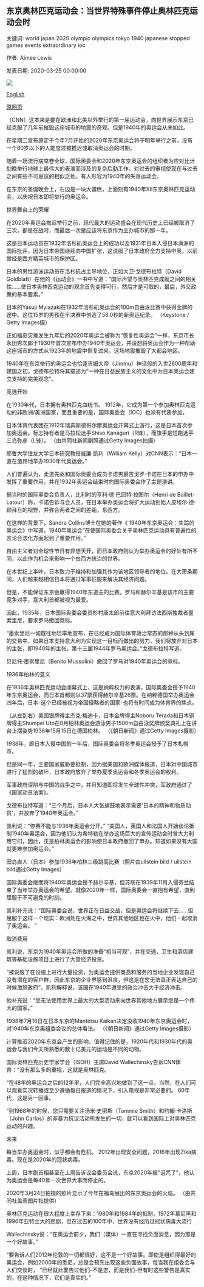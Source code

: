 ## 东京奥林匹克运动会：当世界特殊事件停止奥林匹克运动会时

关键词: world japan 2020 olympic olympics tokyo 1940 japanese stopped games events extraordinary ioc

作者: Aimee Lewis

发表日期: 2020-03-25 00:00:00

![](https://cdn.cnn.com/cnnnext/dam/assets/200324160110-01-lost-olympics-restricted-super-tease.jpg)

[English](Tokyo%20Olympics%3A%20When%20the%20Olympics%20are%20stopped%20by%20extraordinary%20world%20events.md)

[原网页](https://edition.cnn.com/2020/03/25/sport/tokyo-1940-olympics-spt-intl/index.html)

（CNN）这本来是要在欧洲和北美以外举行的第一届运动会，向世界展示东京已经克服了几年前摧毁这座城市的地震的奇观。但是1940年的奥运会从未如此。

在星期二宣布原定于今年7月开始的2020年东京奥运会将于明年举行之前，没有一个80岁以下的人能度过被推迟或取消奥运会的时期。

随着一场流行病席卷全球，国际奥委会和2020年东京奥运会的组织者为应对比计划晚举行地球上最伟大的表演而涉及的复杂后勤工作，对过去的审视使现在与过去之间有些不可思议的相似之处。有人形容为1940年的失落运动会。

在东京的圣诞晚会上，右边是一块大蛋糕，上面刻有1940年XII东京奥林匹克运动会，以庆祝日本即将举行的奥运会。

世界舞台上的荣耀

在2020年奥运会推迟举行之前，现代最大的运动盛会在现代历史上已经被取消了三次，都是在战时，而最后一次是应该将东京作为主办城市的那一年。

这是日本运动员在1932年洛杉矶奥运会上的成功以及1931年日本入侵日本满洲的国际批评，因为日本帝国继续向中国扩张，这说服了日本政府全力支持申奥。以前曾经是西方精英城市的保护区。

日本的男性游泳运动员在洛杉矶占主导地位，正如大卫·戈德布拉特（David Goldblatt）在他的《运动会》一书中写道：“国际声望与奥林匹克成就之间的相关性……使日本奥林匹克运动的观念首先变得可行，然后才是可取的，最后，外交政策的基本要素。”

日本的Yasuji Myiazaki在1932年洛杉矶奥运会的100m自由泳比赛中获得金牌的途中。这位15岁的男孩在半决赛中创造了58.0秒的新奥运纪录。 （Keystone / Getty Images摄）

正如福岛灾难发生九年后的2020年奥运会被称为“恢复性奥运会”一样，东京市长永田秀次郎于1930年首次宣布申办1940年奥运会，并设想将奥运会作为一种帮助这座城市的方式从1923年的地震中恢复过来，这场地震摧毁了大都会地区。

1940年在东京举行的奥运会也恰逢吉姆大帝（Jimmu）神话般的入世2600周年和建国之初。戈德布拉特将其描述为“一种在日益民族主义的文化中为日本奥运会建立支持的完美观念”。

竞选开始

在1930年代，日本拥有奥林匹克血统书。 1912年，它成为第一个参加奥林匹克运动的非欧洲/美洲国家，而且重要的是，国际奥委会（IOC）也派有代表参加。

日本体育代表团在1912年瑞典斯德哥尔摩奥运会开幕式上游行，这是日本首次参加奥运会。标志持有者是马拉松选手Shiso Kanaguri（R锋），而旗手是短跑选手三岛弥彦（L锋）。 （由共同社新闻剧照通过Getty Images拍摄）

耶鲁大学住友大学日本研究教授威廉·凯利（William Kelly）对CNN表示：“日本一直在激昂地举办1930年代奥运会。”

人们普遍认为，柔道先驱和国际奥委会成员卡诺男爵吉戈罗·卡诺在日本的申办中发挥了重要作用，并在1932年奥运会结束时向国际奥委会作了主题演讲。

据当时的国际奥委会负责人，比利时的亨利·德·巴耶特·拉图尔（Henri de Baillet-Latour）称，卡诺告诉与会人员，在日本举办奥运会将扩大运动创始人皮埃尔·德·顾拜旦的视野，并弥合两者之间的差距。东西方。

在这样的背景下，Sandra Collins博士在她的著作《 1940年东京奥运会：失踪的奥运会》中写道，1940年奥运会“在使国际奥委会关于奥林匹克运动具有普遍性的言论合法化方面起到了重要作用。”

自由主义者对全球性节日有异想天开，而日本政府则认为举办奥运会的好处有所不同，以此作为机会来影响一个由西方统治的世界。

在本世纪上半叶，日本致力于维持和加强其作为该地区领导者的地位。在大萧条期间，人们越来越相信日本将通过军事征服来解决其经济问题。

但是，不能保证东京会赢得1940年东道主的比赛。罗马和赫尔辛基是该市的主要竞争对手，意大利首都被视为最爱。

因此，1935年，日本国际奥委会委员杉村康太郎前往意大利拜访法西斯独裁者墨索里尼，要求罗马撤回竞标。

“墨索里尼一如既往地坦率地宣布，在已经成为国际体育政治常态的那种从头到尾的交易中，如果日本支持意大利为实现这一目标而做出的努力，我们将放弃对日本的主张，即1940年的主张。第十三届1944年罗马奥运会。”戈德布拉特写道。

贝尼托·墨索里尼（Benito Mussolini）撤回了罗马对1940年奥运会的竞标。

1936年柏林的意义

在1936年奥林匹克运动会闭幕式上，这是纳粹权力的表演，国际奥委会授予1940年东京奥运会，而日本首都则以37票获得赫尔辛基26票。在纳粹德国举办奥运会四年后，日本-这个已经被视为帝国侵略者的国家-也将有时间成为体育界的焦点。

（从左到右）美国银牌得主杰克·梅迪卡，日本金牌得主Noboru Terada和日本铜牌得主Shumpei Uto在8月柏林奥运会游泳男子1500m自由泳奖牌颁奖典礼上在讲台上摆姿势1936年15月15日在德国柏林。 （《朝日新闻》通过Getty Images摄影）

1938年，即日本入侵中国的一年后，国际奥委会将冬季奥运会授予了日本札幌市。

但是同一年，主要国家威胁要抵制，因为据美国和欧洲媒体报道，日本对中国城市进行了猛烈的破坏，日本政府放弃了举办夏季奥运会和冬季奥运会的权利。

军事政府深陷与中国的战争之中，并且知道即将发生全球性冲突，军政府通过了《国家动员法案》。

戈德布拉特写道：“三个月后，日本人大张旗鼓地表示需要'日本的精神和物质动员'，并放弃了1940年奥运会。”

凯利说：“停赛不能与1936年奥运会分开。” “美国人，英国人和法国人开始谈论抵制1940年奥运会，因为他们认为希特勒在举办这场巨大的宣传运动会时曾大力利用它们，因此，正是柏林奥运会的影响使日本政府撤回了申办。知道如果没有大国就更难参加奥运会。”

田岛直人（日本）参加1936年柏林三级跳高比赛（照片由ullstein bild / ullstein bild通过Getty Images）

国际奥委会继而将1940年奥运会授予赫尔辛基，但苏联在1939年11月入侵芬兰结束了当年举办奥运会的希望。就像2020年一样，国际奥委会一直抱有希望，直到屈服于不可避免的时刻。

凯利补充说：“国际奥委会说，世界正在日益交战，但是奥运会将继续下去……但屈服于这样一个现实：欧洲处在火海之中，世界其他地区也在火中，他们一起取消了奥运会。 ”

取消费用

凯利说，东京为1940年奥运会所做的准备“相当可观”，并在交通，卫生和酒店建筑等基础设施项目上进行了大量经济投资。

“被说服了在设施上进行大量投资，为奥运会提供商品和服务的当地企业发现自己没有潜在的客户群，因此东京的企业界感到沮丧，但这是在您无法真正表达自己的时候激怒政府”，凯利解释说，该国在1940年遭受的政治冲击大于经济冲击。

他补充说：“您无法使用世界上最大的大型活动来向世界其他地方展示您是一个伟大的国家。”

1938年7月16日在日本东京的Mantetsu Kaikan决定没收1940年东京奥运会时，对1940年东京奥组委会议的总体看法。 （《朝日新闻》通过Getty Images摄影）

计算推迟2020年东京会产生的影响，值得记住的是，1920年代和1930年代的奥运会与我们今天所熟悉的数十亿美元的运动是不同的动物。

国际奥林匹克历史学家学会（ISOH）主席David Wallechinsky告诉CNN体育：“没有那么多的重视，这就是奥林匹克。

“在48年的奥运会之后的12年里，人们完全高兴地做到了这一点。当然，在人们可以观看实况转播或至少遵循每日报道的情况下，引入电视是非常必要的。 60年代，这是另一回事。

“到1968年的时候，您只需要关注汤米·史密斯（Tommie Smith）和约翰·卡洛斯（John Carlos）的非暴力抗议活动所发生的一切，就可以看到国际上对奥林匹克运动的兴趣。

未来

每当举办奥运会时，似乎都会有危机。 2012年出现安全问题，2016年出现Zika病毒。现在是2020年的冠状病毒。

上周，日本副首相甚至在上周告诉议会委员会说，东京2020年被“诅咒了”，他认为奥运会是每40年一次世界大事而停止的。

2020年3月24日拍摄的照片显示了今年在福岛展出的东京奥运会的火焰。 （由共同社盖蒂图片社提供）

奥林匹克运动在很大程度上幸存下来：1980年和1984年的抵制，1972年慕尼黑和1996年亚特兰大的悲剧，但在过去的100年中，世界没有经历过冠状病毒大流行

Wallechinsky说：“在奥运会前夕，我们（媒体）一直在寻找负面消息，因为那是一个好故事。”

“要告诉人们2012年伦敦的一切都很好，这不是一个好故事。即使是组织得最好的奥运会，例如2000年的悉尼，总是会预先出现这些负面故事，每当我在组委会与人们交谈时， “已经就此警告过他们-不是您，而是我们-但有时这些警告是真实的，在这种情况下，它们是真实的。”